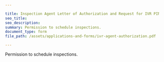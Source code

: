 ```yaml
---

title: Inspection Agent Letter of Authorization and Request for IVR PIN Number
seo_title:
seo_description:
summary: Permission to schedule inspections.
document_type: form
file_path: /assets/applications-and-forms/ivr-agent-authorization.pdf

---
```

Permission to schedule inspections.
